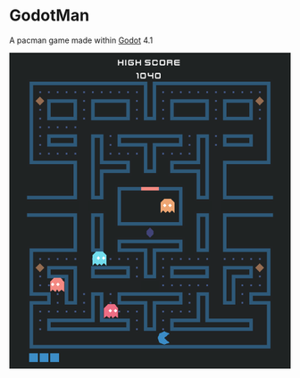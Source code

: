 # GodotMan
A pacman game made within [Godot](https://godotengine.org/) 4.1

![Alt text](./info/screenshot.png "screenshot")
